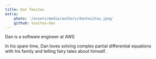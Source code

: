 ```yaml
---
title: Dan Touitou
extra:
    photo: '/assets/media/authors/dantouitou.jpeg'
    github: touitou-dan
---
```


Dan is a software engineer at AWS 

In his spare time, Dan loves solving complex partial differential equations with his family and telling fairy tales about himself.  
